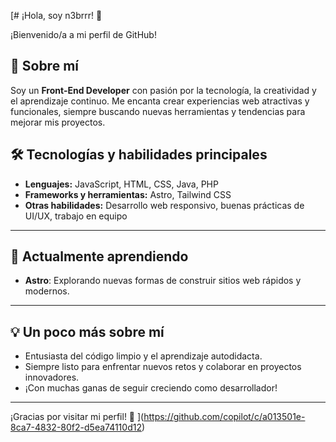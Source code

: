 [# ¡Hola, soy n3brrr! 👋

¡Bienvenido/a a mi perfil de GitHub!

## 🚀 Sobre mí

Soy un **Front-End Developer** con pasión por la tecnología, la creatividad y el aprendizaje continuo. Me encanta crear experiencias web atractivas y funcionales, siempre buscando nuevas herramientas y tendencias para mejorar mis proyectos.

## 🛠️ Tecnologías y habilidades principales

- **Lenguajes:** JavaScript, HTML, CSS, Java, PHP
- **Frameworks y herramientas:** Astro, Tailwind CSS
- **Otras habilidades:** Desarrollo web responsivo, buenas prácticas de UI/UX, trabajo en equipo

---

## 🌱 Actualmente aprendiendo

- **Astro**: Explorando nuevas formas de construir sitios web rápidos y modernos.

---

## 💡 Un poco más sobre mí

- Entusiasta del código limpio y el aprendizaje autodidacta.
- Siempre listo para enfrentar nuevos retos y colaborar en proyectos innovadores.
- ¡Con muchas ganas de seguir creciendo como desarrollador!

---

<!-- Puedes agregar aquí tus redes sociales, portafolio o proyectos destacados si lo deseas -->

¡Gracias por visitar mi perfil! 🚀
](https://github.com/copilot/c/a013501e-8ca7-4832-80f2-d5ea74110d12)
